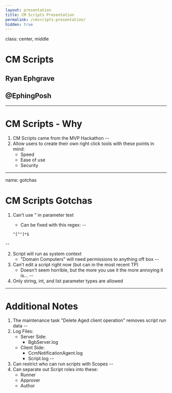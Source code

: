 ```yaml
---
layout: presentation
title: CM Scripts Presentation
permalink: /cmscripts-presentation/
hidden: true
---
```

class: center, middle

# CM Scripts

## Ryan Ephgrave

## @EphingPosh
---

# CM Scripts - Why

1. CM Scripts came from the MVP Hackathon
--
1. Allow users to create their own right click tools with these points in mind:
    * Speed
    * Ease of use
    * Security

---
name: gotchas

# CM Scripts Gotchas

1. Can't use " in parameter text
    * Can be fixed with this regex:
--

    ```regex
    ^[^"]*$
    ```

--

2. Script will run as system context
    * "Domain Computers" will need permissions to anything off box
--
3. Can't edit a script right now (but can in the most recent TP)
    * Doesn't seem horrible, but the more you use it the more annoying it is...
--
4. Only string, int, and list parameter types are allowed

---

# Additional Notes

1. The maintenance task "Delete Aged client operation" removes script run data
--
2. Log Files:
    * Server Side:
        * BgbServer.log
    * Client Side:
        * CcmNotificationAgent.log
        * Script.log
--
3. Can restrict who can run scripts with Scopes
--
4. Can separate out Script roles into these:
    * Runner
    * Approver
    * Author